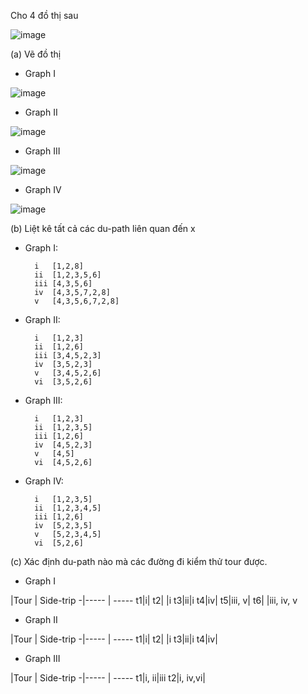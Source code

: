 Cho 4 đồ thị sau

![image](https://user-images.githubusercontent.com/48431650/94986617-55521300-058a-11eb-9dc4-d679500cbb4d.png)

(a) Vẽ đồ thị
* Graph I

![image](https://user-images.githubusercontent.com/48431650/94986488-6d756280-0589-11eb-9b61-065c11d4bf04.png)

* Graph II

![image](https://user-images.githubusercontent.com/48431650/94986530-bf1ded00-0589-11eb-8496-c64efead7e32.png)

* Graph III

![image](https://user-images.githubusercontent.com/48431650/94986576-2045c080-058a-11eb-93e7-f926c2ba6290.png)

* Graph IV

![image](https://user-images.githubusercontent.com/48431650/94986661-a7933400-058a-11eb-8434-5f082a25932b.png)


(b) Liệt kê tất cả các du-path liên quan đến x

* Graph I:

        i	[1,2,8]
        ii	[1,2,3,5,6]
        iii	[4,3,5,6]
        iv	[4,3,5,7,2,8]
        v	[4,3,5,6,7,2,8]

* Graph II:

        i	[1,2,3]
        ii	[1,2,6]
        iii	[3,4,5,2,3]
        iv	[3,5,2,3]
        v	[3,4,5,2,6]
        vi	[3,5,2,6]

* Graph III:

        i	[1,2,3]
        ii	[1,2,3,5]
        iii	[1,2,6]
        iv	[4,5,2,3]
        v	[4,5]
        vi	[4,5,2,6]

* Graph IV:

        i	[1,2,3,5]
        ii	[1,2,3,4,5]
        iii	[1,2,6]
        iv	[5,2,3,5]
        v	[5,2,3,4,5]
        vi	[5,2,6]

(c) Xác định du-path nào mà các đường đi kiểm thử tour được.

* Graph I

 |Tour | Side-trip
-|----- | -----
t1|i| 
t2| |i
t3|ii|i
t4|iv| 
t5|iii, v| 
t6| |iii, iv, v

* Graph II

 |Tour | Side-trip
-|----- | -----
t1|i| 
t2| |i
t3|ii|i
t4|iv| 

* Graph III

 |Tour | Side-trip
-|----- | -----
t1|i, ii|iii
t2|i, iv,vi| 